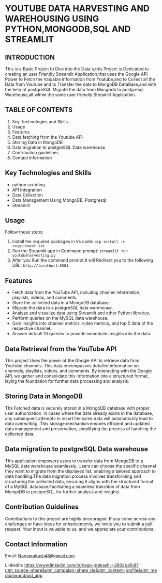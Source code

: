 # YOUTUBE DATA HARVESTING AND WAREHOUSING USING PYTHON,MONGODB,SQL AND STREAMLIT

## INTRODUCTION
This is a Basic Project to Dive into the Data's,this Project is Dedicated to creating an user Friendly Streamlit Application,that uses the Google API Power to        Fetch the Valuable Information from Youtube,and to Collect all the Data from Youtube and to Transfer the data to MongoDB DataBase,and with the help of                 postgreSQL  Migrate the data from Mongodb to postgresql Warehouse,all within the same user friendly Streamlit Application.

## TABLE OF CONTENTS
1. Key Technologies and Skills
2. Usage
3. Features
4. Data fetching from the Youtube API
5. Storing Data in MongoDB
6. Data migration to postgreSQL Data warehouse
7. Contribution guidelines
8. Contact information

## Key Technologies and Skills
- python scripting
- API Integration
- Data Collection
- Data Management Using
  MongoDB,
  Postgresql
- Streamlit

## Usage
 Follow these steps:

  1. Install the required packages in Vs code: ```pip install -r requirement.txt``` 
  2. Run the Streamlit app in Command prompt: ```streamlit run youtubeharvesting.py```
  3. After you Run the command prompt,it will Redirect you to the following URL: ```http://localhost:8501```

## Features
  - Fetch data from the YouTube API, including channel information, playlists, videos, and comments.
  - Store the collected data in a MongoDB database.
  - Migrate the data to a postgreSQL data warehouse.
  - Analyze and visualize data using Streamlit and other Python libraries.
  - Perform queries on the MySQL data warehouse.
  - Gain insights into channel metrics, video metrics, and top 5 data of the respective channel.
  - Answer default 10 queries to provide immediate insights into the data.


## Data Retrieval from the YouTube API
  This project Uses the power of the Google API to retrieve data from YouTube channels. This data encompasses detailed information on channels, playlists, videos, and comments. By interacting with the Google API, we gather and consolidate this information into a structured format, laying the foundation for further data processing and analysis.
   
## Storing Data in MongoDB
  The Fetched data is securely stored in a MongoDB database with proper user authorization. In cases where the data already exists in the database, any subsequent attempts to insert the same data will automatically lead to data overwriting. This storage mechanism ensures efficient and updated data management and preservation, simplifying the process of handling the collected data.
  
## Data migration to postgreSQL Data warehouse
  This application empowers users to transfer data from MongoDB to a MySQL data warehouse seamlessly. Users can choose the specific channel they want to migrate from the displayed list, enabling a tailored approach to data handling.The data migration process involves transforming and structuring the collected data, ensuring it aligns with the structured format of a MySQL database.Facilitating a seamless transition of data from MongoDB to postgreSQL for further analysis and insights.
  
## Contribution Guidelines
  Contributions to this project are highly encouraged. If you come across any challenges or have ideas for enhancements, we invite you to submit a pull request. Your input is valuable to us, and we appreciate your contributions.

## Contact Information
  Email: Nagaprakash48@gmail.com
  
  LinkedIn: https://www.linkedin.com/in/naga-prakash-j-280aba1b9?utm_source=share&utm_campaign=share_via&utm_content=profile&utm_medium=android_app
